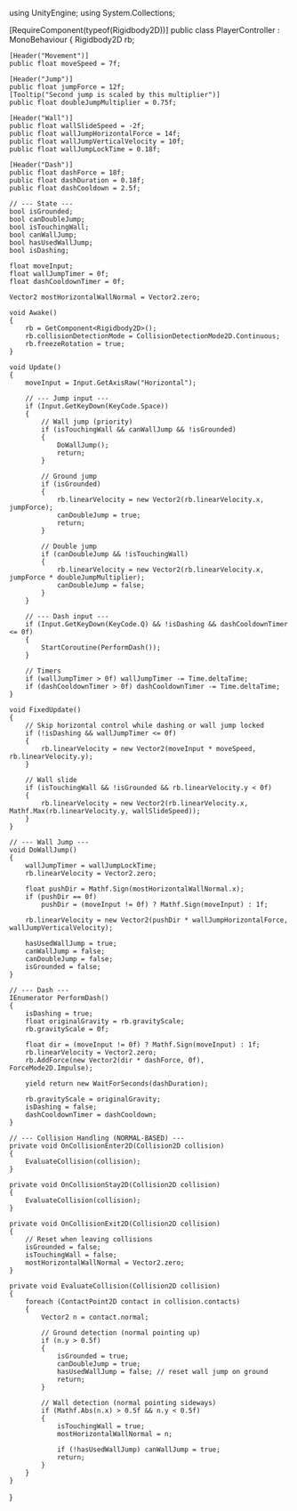 using UnityEngine;
using System.Collections;

[RequireComponent(typeof(Rigidbody2D))]
public class PlayerController : MonoBehaviour
{
    Rigidbody2D rb;

    [Header("Movement")]
    public float moveSpeed = 7f;

    [Header("Jump")]
    public float jumpForce = 12f;
    [Tooltip("Second jump is scaled by this multiplier")]
    public float doubleJumpMultiplier = 0.75f;

    [Header("Wall")]
    public float wallSlideSpeed = -2f;
    public float wallJumpHorizontalForce = 14f;
    public float wallJumpVerticalVelocity = 10f;
    public float wallJumpLockTime = 0.18f;

    [Header("Dash")]
    public float dashForce = 18f;
    public float dashDuration = 0.18f;
    public float dashCooldown = 2.5f;

    // --- State ---
    bool isGrounded;
    bool canDoubleJump;
    bool isTouchingWall;
    bool canWallJump;
    bool hasUsedWallJump;
    bool isDashing;

    float moveInput;
    float wallJumpTimer = 0f;
    float dashCooldownTimer = 0f;

    Vector2 mostHorizontalWallNormal = Vector2.zero;

    void Awake()
    {
        rb = GetComponent<Rigidbody2D>();
        rb.collisionDetectionMode = CollisionDetectionMode2D.Continuous;
        rb.freezeRotation = true;
    }

    void Update()
    {
        moveInput = Input.GetAxisRaw("Horizontal");

        // --- Jump input ---
        if (Input.GetKeyDown(KeyCode.Space))
        {
            // Wall jump (priority)
            if (isTouchingWall && canWallJump && !isGrounded)
            {
                DoWallJump();
                return;
            }

            // Ground jump
            if (isGrounded)
            {
                rb.linearVelocity = new Vector2(rb.linearVelocity.x, jumpForce);
                canDoubleJump = true;
                return;
            }

            // Double jump
            if (canDoubleJump && !isTouchingWall)
            {
                rb.linearVelocity = new Vector2(rb.linearVelocity.x, jumpForce * doubleJumpMultiplier);
                canDoubleJump = false;
            }
        }

        // --- Dash input ---
        if (Input.GetKeyDown(KeyCode.Q) && !isDashing && dashCooldownTimer <= 0f)
        {
            StartCoroutine(PerformDash());
        }

        // Timers
        if (wallJumpTimer > 0f) wallJumpTimer -= Time.deltaTime;
        if (dashCooldownTimer > 0f) dashCooldownTimer -= Time.deltaTime;
    }

    void FixedUpdate()
    {
        // Skip horizontal control while dashing or wall jump locked
        if (!isDashing && wallJumpTimer <= 0f)
        {
            rb.linearVelocity = new Vector2(moveInput * moveSpeed, rb.linearVelocity.y);
        }

        // Wall slide
        if (isTouchingWall && !isGrounded && rb.linearVelocity.y < 0f)
        {
            rb.linearVelocity = new Vector2(rb.linearVelocity.x, Mathf.Max(rb.linearVelocity.y, wallSlideSpeed));
        }
    }

    // --- Wall Jump ---
    void DoWallJump()
    {
        wallJumpTimer = wallJumpLockTime;
        rb.linearVelocity = Vector2.zero;

        float pushDir = Mathf.Sign(mostHorizontalWallNormal.x);
        if (pushDir == 0f)
            pushDir = (moveInput != 0f) ? Mathf.Sign(moveInput) : 1f;

        rb.linearVelocity = new Vector2(pushDir * wallJumpHorizontalForce, wallJumpVerticalVelocity);

        hasUsedWallJump = true;
        canWallJump = false;
        canDoubleJump = false;
        isGrounded = false;
    }

    // --- Dash ---
    IEnumerator PerformDash()
    {
        isDashing = true;
        float originalGravity = rb.gravityScale;
        rb.gravityScale = 0f;

        float dir = (moveInput != 0f) ? Mathf.Sign(moveInput) : 1f;
        rb.linearVelocity = Vector2.zero;
        rb.AddForce(new Vector2(dir * dashForce, 0f), ForceMode2D.Impulse);

        yield return new WaitForSeconds(dashDuration);

        rb.gravityScale = originalGravity;
        isDashing = false;
        dashCooldownTimer = dashCooldown;
    }

    // --- Collision Handling (NORMAL-BASED) ---
    private void OnCollisionEnter2D(Collision2D collision)
    {
        EvaluateCollision(collision);
    }

    private void OnCollisionStay2D(Collision2D collision)
    {
        EvaluateCollision(collision);
    }

    private void OnCollisionExit2D(Collision2D collision)
    {
        // Reset when leaving collisions
        isGrounded = false;
        isTouchingWall = false;
        mostHorizontalWallNormal = Vector2.zero;
    }

    private void EvaluateCollision(Collision2D collision)
    {
        foreach (ContactPoint2D contact in collision.contacts)
        {
            Vector2 n = contact.normal;

            // Ground detection (normal pointing up)
            if (n.y > 0.5f)
            {
                isGrounded = true;
                canDoubleJump = true;
                hasUsedWallJump = false; // reset wall jump on ground
                return;
            }

            // Wall detection (normal pointing sideways)
            if (Mathf.Abs(n.x) > 0.5f && n.y < 0.5f)
            {
                isTouchingWall = true;
                mostHorizontalWallNormal = n;

                if (!hasUsedWallJump) canWallJump = true;
                return;
            }
        }
    }
}

